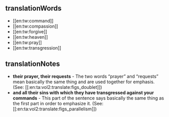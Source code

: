 ## translationWords

* [[en:tw:command]]
* [[en:tw:compassion]]
* [[en:tw:forgive]]
* [[en:tw:heaven]]
* [[en:tw:pray]]
* [[en:tw:transgression]]

## translationNotes

* **their prayer, their requests** - The two words “prayer” and “requests” mean basically the same thing and are used together for emphasis. (See: [[:en:ta:vol2:translate:figs_doublet]])
* **and all their sins with which they have transgressed against your commands** - This part of the sentence says basically the same thing as the first part in order to emphasize it. (See: [[:en:ta:vol2:translate:figs_parallelism]])
